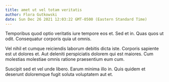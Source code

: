 ```yaml
---
title: amet ut vel totam veritatis
author: Flora Gutkowski
date: Sun Dec 26 2021 12:03:22 GMT-0500 (Eastern Standard Time)
---
```

Temporibus quod optio veritatis iure tempore eos et. Sed et in. Quas quos ut odit. Consequatur corporis quia ut omnis.

 Vel nihil et cumque reiciendis laborum debitis dicta iste. Corporis sapiente est ut dolores et. Aut deleniti perspiciatis dolorem qui est maiores. Cum molestias molestiae omnis ratione praesentium eum cum.

 Suscipit sed et vel unde libero. Earum minima illo in. Quis quidem et deserunt doloremque fugit soluta voluptatem aut et.